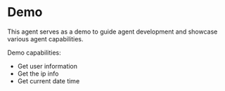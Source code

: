 # Demo

This agent serves as a demo to guide agent development and showcase various agent capabilities.

Demo capabilities:
- Get user information
- Get the ip info
- Get current date time

